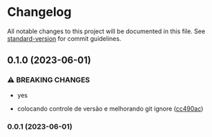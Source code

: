 # Changelog

All notable changes to this project will be documented in this file. See [standard-version](https://github.com/conventional-changelog/standard-version) for commit guidelines.

## 0.1.0 (2023-06-01)


### ⚠ BREAKING CHANGES

* yes

* colocando controle de versão e melhorando git ignore ([cc490ac](https://github.com/FabianaTavares/Modulo2-Angular-Desafio/commit/cc490ac6d671aa5a94b5afa57b6135656700db40))

### 0.0.1 (2023-06-01)
